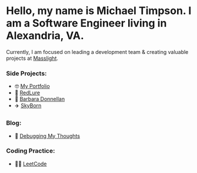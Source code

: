 # Hello, my name is Michael Timpson.  I am a Software Engineer living in Alexandria, VA.

Currently, I am focused on leading a development team & creating valuable projects at [Masslight](https://www.masslight.com/).

### Side Projects:
- 🤓  [My Portfolio](https://www.mtimpson.com/home/)
- 🥷  [RedLure](https://github.com/redlure/)
- 🎨 [Barbara Donnellan](https://www.barbaradonnellan.com/)
- ✈️  [SkyBorn](https://appadvice.com/app/skyborn/1121435715) 

### Blog:
- 📝  [Debugging My Thoughts](https://www.mtimpson.com/blog/)

### Coding Practice:
- 👨‍💻 [LeetCode](https://github.com/Mtimpson/LeetCode)
